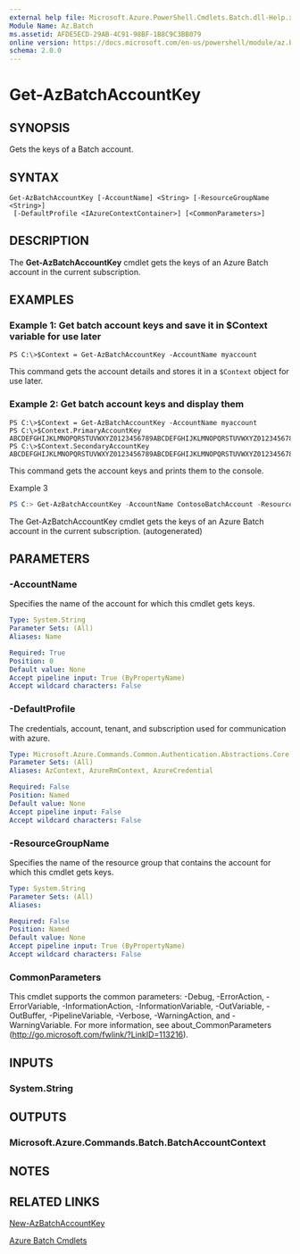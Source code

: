 ```yaml
---
external help file: Microsoft.Azure.PowerShell.Cmdlets.Batch.dll-Help.xml
Module Name: Az.Batch
ms.assetid: AFDE5ECD-29AB-4C91-98BF-1B8C9C3BB079
online version: https://docs.microsoft.com/en-us/powershell/module/az.batch/get-azbatchaccountkey
schema: 2.0.0
---
```


# Get-AzBatchAccountKey

## SYNOPSIS
Gets the keys of a Batch account.

## SYNTAX

```
Get-AzBatchAccountKey [-AccountName] <String> [-ResourceGroupName <String>]
 [-DefaultProfile <IAzureContextContainer>] [<CommonParameters>]
```

## DESCRIPTION
The **Get-AzBatchAccountKey** cmdlet gets the keys of an Azure Batch account in the current subscription.

## EXAMPLES

### Example 1: Get batch account keys and save it in $Context variable for use later
```
PS C:\>$Context = Get-AzBatchAccountKey -AccountName myaccount
```

This command gets the account details and stores it in a `$Context` object for use later.

### Example 2: Get batch account keys and display them
```
PS C:\>$Context = Get-AzBatchAccountKey -AccountName myaccount
PS C:\>$Context.PrimaryAccountKey
ABCDEFGHIJKLMNOPQRSTUVWXYZ0123456789ABCDEFGHIJKLMNOPQRSTUVWXYZ0123456789ABCDEFGHIJKLMN==
PS C:\>$Context.SecondaryAccountKey
ABCDEFGHIJKLMNOPQRSTUVWXYZ0123456789ABCDEFGHIJKLMNOPQRSTUVWXYZ0123456789ABCDEFGHIJKLMN==
```

This command gets the account keys and prints them to the console.

Example 3
```powershell <!-- Aladdin Generated Example --> 
PS C:> Get-AzBatchAccountKey -AccountName ContosoBatchAccount -ResourceGroupName MyResourceGroup
```

The Get-AzBatchAccountKey cmdlet gets the keys of an Azure Batch account in the current subscription. (autogenerated)

## PARAMETERS

### -AccountName
Specifies the name of the account for which this cmdlet gets keys.

```yaml
Type: System.String
Parameter Sets: (All)
Aliases: Name

Required: True
Position: 0
Default value: None
Accept pipeline input: True (ByPropertyName)
Accept wildcard characters: False
```

### -DefaultProfile
The credentials, account, tenant, and subscription used for communication with azure.

```yaml
Type: Microsoft.Azure.Commands.Common.Authentication.Abstractions.Core.IAzureContextContainer
Parameter Sets: (All)
Aliases: AzContext, AzureRmContext, AzureCredential

Required: False
Position: Named
Default value: None
Accept pipeline input: False
Accept wildcard characters: False
```

### -ResourceGroupName
Specifies the name of the resource group that contains the account for which this cmdlet gets keys.

```yaml
Type: System.String
Parameter Sets: (All)
Aliases:

Required: False
Position: Named
Default value: None
Accept pipeline input: True (ByPropertyName)
Accept wildcard characters: False
```

### CommonParameters
This cmdlet supports the common parameters: -Debug, -ErrorAction, -ErrorVariable, -InformationAction, -InformationVariable, -OutVariable, -OutBuffer, -PipelineVariable, -Verbose, -WarningAction, and -WarningVariable. For more information, see about_CommonParameters (http://go.microsoft.com/fwlink/?LinkID=113216).

## INPUTS

### System.String

## OUTPUTS

### Microsoft.Azure.Commands.Batch.BatchAccountContext

## NOTES

## RELATED LINKS

[New-AzBatchAccountKey](./New-AzBatchAccountKey.md)

[Azure Batch Cmdlets](./Az.Batch.md)



